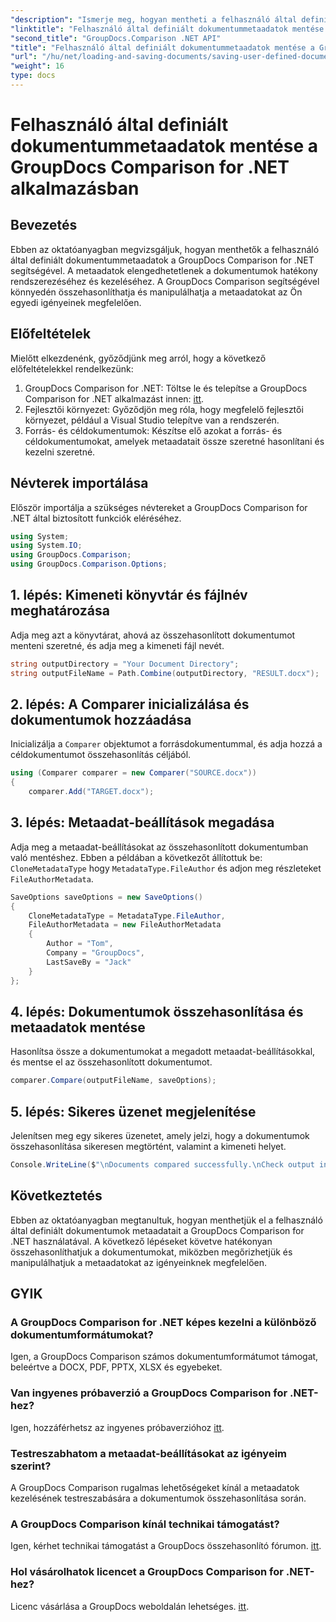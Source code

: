 ```yaml
---
"description": "Ismerje meg, hogyan mentheti a felhasználó által definiált dokumentum metaadatait a GroupDocs Comparison for .NET segítségével. Könnyedén összehasonlíthatja és kezelheti a metaadatokat lépésről lépésre haladó utasításokkal."
"linktitle": "Felhasználó által definiált dokumentummetaadatok mentése a GroupDocs Comparison for .NET alkalmazásban"
"second_title": "GroupDocs.Comparison .NET API"
"title": "Felhasználó által definiált dokumentummetaadatok mentése a GroupDocs Comparison for .NET alkalmazásban"
"url": "/hu/net/loading-and-saving-documents/saving-user-defined-document-metadata/"
"weight": 16
type: docs
---
```

# Felhasználó által definiált dokumentummetaadatok mentése a GroupDocs Comparison for .NET alkalmazásban

## Bevezetés
Ebben az oktatóanyagban megvizsgáljuk, hogyan menthetők a felhasználó által definiált dokumentummetaadatok a GroupDocs Comparison for .NET segítségével. A metaadatok elengedhetetlenek a dokumentumok hatékony rendszerezéséhez és kezeléséhez. A GroupDocs Comparison segítségével könnyedén összehasonlíthatja és manipulálhatja a metaadatokat az Ön egyedi igényeinek megfelelően.
## Előfeltételek
Mielőtt elkezdenénk, győződjünk meg arról, hogy a következő előfeltételekkel rendelkezünk:
1. GroupDocs Comparison for .NET: Töltse le és telepítse a GroupDocs Comparison for .NET alkalmazást innen: [itt](https://releases.groupdocs.com/comparison/net/).
2. Fejlesztői környezet: Győződjön meg róla, hogy megfelelő fejlesztői környezet, például a Visual Studio telepítve van a rendszerén.
3. Forrás- és céldokumentumok: Készítse elő azokat a forrás- és céldokumentumokat, amelyek metaadatait össze szeretné hasonlítani és kezelni szeretné.

## Névterek importálása
Először importálja a szükséges névtereket a GroupDocs Comparison for .NET által biztosított funkciók eléréséhez.
```csharp
using System;
using System.IO;
using GroupDocs.Comparison;
using GroupDocs.Comparison.Options;
```
## 1. lépés: Kimeneti könyvtár és fájlnév meghatározása
Adja meg azt a könyvtárat, ahová az összehasonlított dokumentumot menteni szeretné, és adja meg a kimeneti fájl nevét.
```csharp
string outputDirectory = "Your Document Directory";
string outputFileName = Path.Combine(outputDirectory, "RESULT.docx");
```
## 2. lépés: A Comparer inicializálása és dokumentumok hozzáadása
Inicializálja a `Comparer` objektumot a forrásdokumentummal, és adja hozzá a céldokumentumot összehasonlítás céljából.
```csharp
using (Comparer comparer = new Comparer("SOURCE.docx"))
{
    comparer.Add("TARGET.docx");
```
## 3. lépés: Metaadat-beállítások megadása
Adja meg a metaadat-beállításokat az összehasonlított dokumentumban való mentéshez. Ebben a példában a következőt állítottuk be: `CloneMetadataType` hogy `MetadataType.FileAuthor` és adjon meg részleteket `FileAuthorMetadata`.
```csharp
SaveOptions saveOptions = new SaveOptions()
{
    CloneMetadataType = MetadataType.FileAuthor,
    FileAuthorMetadata = new FileAuthorMetadata
    {
        Author = "Tom",
        Company = "GroupDocs",
        LastSaveBy = "Jack"
    }
};
```
## 4. lépés: Dokumentumok összehasonlítása és metaadatok mentése
Hasonlítsa össze a dokumentumokat a megadott metaadat-beállításokkal, és mentse el az összehasonlított dokumentumot.
```csharp
comparer.Compare(outputFileName, saveOptions);
```
## 5. lépés: Sikeres üzenet megjelenítése
Jelenítsen meg egy sikeres üzenetet, amely jelzi, hogy a dokumentumok összehasonlítása sikeresen megtörtént, valamint a kimeneti helyet.
```csharp
Console.WriteLine($"\nDocuments compared successfully.\nCheck output in {outputDirectory}.");
```

## Következtetés
Ebben az oktatóanyagban megtanultuk, hogyan menthetjük el a felhasználó által definiált dokumentumok metaadatait a GroupDocs Comparison for .NET használatával. A következő lépéseket követve hatékonyan összehasonlíthatjuk a dokumentumokat, miközben megőrizhetjük és manipulálhatjuk a metaadatokat az igényeinknek megfelelően.
## GYIK
### A GroupDocs Comparison for .NET képes kezelni a különböző dokumentumformátumokat?
Igen, a GroupDocs Comparison számos dokumentumformátumot támogat, beleértve a DOCX, PDF, PPTX, XLSX és egyebeket.
### Van ingyenes próbaverzió a GroupDocs Comparison for .NET-hez?
Igen, hozzáférhetsz az ingyenes próbaverzióhoz [itt](https://releases.groupdocs.com/).
### Testreszabhatom a metaadat-beállításokat az igényeim szerint?
A GroupDocs Comparison rugalmas lehetőségeket kínál a metaadatok kezelésének testreszabására a dokumentumok összehasonlítása során.
### A GroupDocs Comparison kínál technikai támogatást?
Igen, kérhet technikai támogatást a GroupDocs összehasonlító fórumon. [itt](https://forum.groupdocs.com/c/comparison/12).
### Hol vásárolhatok licencet a GroupDocs Comparison for .NET-hez?
Licenc vásárlása a GroupDocs weboldalán lehetséges. [itt](https://purchase.groupdocs.com/buy).